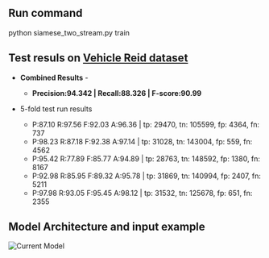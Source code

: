 ## Run command
python siamese_two_stream.py train

## Test resuls on [Vehicle Reid dataset](https://arxiv.org/abs/1911.05541)
* **Combined Results** - 
  * **Precision:94.342  | Recall:88.326 | F-score:90.99**

* 5-fold test run results 
  * P:87.10 R:97.56 F:92.03 A:96.36 | tp: 29470, tn: 105599, fp: 4364, fn: 737 
  * P:98.23 R:87.18 F:92.38 A:97.14 | tp: 31028, tn: 143004, fp: 559, fn: 4562 
  * P:95.42 R:77.89 F:85.77 A:94.89 | tp: 28763, tn: 148592, fp: 1380, fn: 8167 
  * P:92.98 R:85.95 F:89.32 A:95.78 | tp: 31869, tn: 140994, fp: 2407, fn: 5211 
  * P:97.98 R:93.05 F:95.45 A:98.12 | tp: 31532, tn: 125678, fp: 651, fn: 2355 
  
## Model Architecture and input example
![Current Model](https://github.com/adich23/Object-Reidentification/blob/master/two-stream-model.png)
